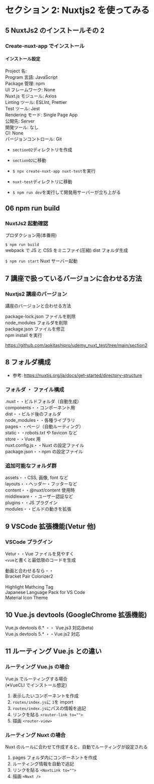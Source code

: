 # セクション 2: Nuxtjs2 を使ってみる

## 5 NuxtJs2 のインストールその 2

### Create-nuxt-app でインストール

#### インストール設定

Project 名:<br>
Program 言語: JavaScript<br>
Package 管理: npm<br>
UI フレームワーク: None<br>
Nuxt.js モジュール: Axios<br>
Linting ツール: ESLInt, Prettier<br>
Test ツール: Jest<br>
Rendering モード: Single Page App<br>
公開先: Server<br>
開発ツール: なし<br>
CI: None<br>
バージョンコントロール: Git<br>

- `section02`ディレクトリを作成<br>

* `section02`に移動<br>

- `$ npx create-nuxt-app nuxt-test`を実行<br>

* `nuxt-test`ディレクトリに移動<br>

* `$ npm run dev`を実行して開発用サーバーが立ち上がる<br>

## 06 npm run build

### NuxtJs2 起動確認

プロダクション用(本番用)<br>

`$ npm run build`<br>
webpack で JS と CSS をミニファイ(圧縮) dist フォルダ生成<br>

`$ npm run start` Nuxt サーバー起動<br>

## 7 講座で扱っているバージョンに合わせる方法

### Nuxtjs2 講座のバージョン

講座のバージョンと合わせる方法<br>

package-lock.json ファイルを削除<br>
node_modules フォルダを削除<br>
package.json ファイルを修正<br>
npm install を実行<br>

https://github.com/aokitashipro/udemy_nuxt_test/tree/main/section2 <br>

## 8 フォルダ構成

- 参考: https://nuxtjs.org/ja/docs/get-started/directory-structure <br>

### フォルダ ・ ファイル構成

.nuxt・・ビルドフォルダ（自動生成）<br>
components・・コンポーネント用<br>
dist・・ビルド後のフォルダ<br>
node_modules・・各種ライブラリ<br>
pages・・ページ（自動ルーティング）<br>
static・・robots.txt や favicon など<br>
store・・Vuex 用<br>
nuxt.config.js・・Nuxt の設定ファイル<br>
package.json・・npm の設定ファイル<br>

### 追加可能なフォルダ群

assets・・CSS, 画像, font など<br>
layouts・・ヘッダー・フッターなど<br>
content・・@nuxt/content 使用時<br>
middleware・・ユーザー認証など<br>
plugins・・JS プラグイン<br>
modules・・ビルドの動きを拡張<br>

## 9 VSCode 拡張機能(Vetur 他)

### VSCode プラグイン

Vetur・・Vue ファイルを見やすく<br>
`<vue`と書くと最低限のコードを生成 <br>

動画と合わせるなら・・<br>
Bracket Pair Colorizer2<br>
<br>
Highlight Mathcing Tag<br>
Japanese Language Pack for VS Code<br>
Material Icon Theme<br>

## 10 Vue.js devtools (GoogleChrome 拡張機能)

Vue.js devtools 6.\* ・・ Vue.js3 対応(beta)<br>
Vue.js devtools 5.\* ・・Vue.js2 対応<br>

## 11 ルーティング Vue.js との違い

### ルーティング Vue.js の場合

Vue.js でルーティングする場合<br>
(※VueCLI でインストール想定)<br>

1. 表示したいコンポーネントを作成<br>
2. `routes/index.js`に `1`を import<br>
3. `routes/index.js`にパスの情報を追記<br>
4. リンクを貼る `<router-link to="">`<br>
5. 描画 `<router-view>`<br>

### ルーティング Nuxt の場合

Nuxt のルールに合わせて作成すると、自動でルーティングが設定される<br>

1. pages フォルダ内にコンポーネントを作成<br>
2. ルーティング情報を自動で追記<br>
3. リンクを貼る `<NuxtLink to="">`<br>
4. 描画 `<Nuxt />`<br>

